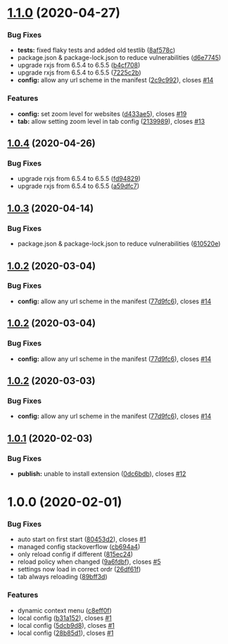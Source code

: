 # [1.1.0](https://github.com/Silthus/chrome-enterprise-tab-rotate/compare/v1.0.4...v1.1.0) (2020-04-27)


### Bug Fixes

* **tests:** fixed flaky tests and added old testlib ([8af578c](https://github.com/Silthus/chrome-enterprise-tab-rotate/commit/8af578c51ede66d78dbcc02949beb545e951e636))
* package.json & package-lock.json to reduce vulnerabilities ([d6e7745](https://github.com/Silthus/chrome-enterprise-tab-rotate/commit/d6e7745725ed32f8bd2e7a7eb494c324ccac5381))
* upgrade rxjs from 6.5.4 to 6.5.5 ([b4cf708](https://github.com/Silthus/chrome-enterprise-tab-rotate/commit/b4cf708cc2fe9cc2f7c95a9d2b59782d21bd2984))
* upgrade rxjs from 6.5.4 to 6.5.5 ([7225c2b](https://github.com/Silthus/chrome-enterprise-tab-rotate/commit/7225c2bf10b1e49a7f0943c9f8860c6538ccb05f))
* **config:** allow any url scheme in the manifest ([2c9c992](https://github.com/Silthus/chrome-enterprise-tab-rotate/commit/2c9c992891b51d9563dc0dacfa6fb28488ab8492)), closes [#14](https://github.com/Silthus/chrome-enterprise-tab-rotate/issues/14)


### Features

* **config:** set zoom level for websites ([d433ae5](https://github.com/Silthus/chrome-enterprise-tab-rotate/commit/d433ae5754306d5d1bd38416720a3c5ac0ce5796)), closes [#19](https://github.com/Silthus/chrome-enterprise-tab-rotate/issues/19)
* **tab:** allow setting zoom level in tab config ([2139989](https://github.com/Silthus/chrome-enterprise-tab-rotate/commit/213998905a32e3f608ed8cb8e329e56fcecff405)), closes [#13](https://github.com/Silthus/chrome-enterprise-tab-rotate/issues/13)

## [1.0.4](https://github.com/Silthus/chrome-enterprise-tab-rotate/compare/v1.0.3...v1.0.4) (2020-04-26)


### Bug Fixes

* upgrade rxjs from 6.5.4 to 6.5.5 ([fd94829](https://github.com/Silthus/chrome-enterprise-tab-rotate/commit/fd948299268ee13892d9c7c3df7f82750a97a6c0))
* upgrade rxjs from 6.5.4 to 6.5.5 ([a59dfc7](https://github.com/Silthus/chrome-enterprise-tab-rotate/commit/a59dfc7db894076571204c107c908cef14afbf64))

## [1.0.3](https://github.com/Silthus/chrome-enterprise-tab-rotate/compare/v1.0.2...v1.0.3) (2020-04-14)


### Bug Fixes

* package.json & package-lock.json to reduce vulnerabilities ([610520e](https://github.com/Silthus/chrome-enterprise-tab-rotate/commit/610520ec095a7372eec2a080c5e21a1c6684ff80))

## [1.0.2](https://github.com/Silthus/chrome-enterprise-tab-rotate/compare/v1.0.1...v1.0.2) (2020-03-04)


### Bug Fixes

* **config:** allow any url scheme in the manifest ([77d9fc6](https://github.com/Silthus/chrome-enterprise-tab-rotate/commit/77d9fc638f4b1034fadcc97b4ac2a46184baff3e)), closes [#14](https://github.com/Silthus/chrome-enterprise-tab-rotate/issues/14)

## [1.0.2](https://github.com/Silthus/chrome-enterprise-tab-rotate/compare/v1.0.1...v1.0.2) (2020-03-04)


### Bug Fixes

* **config:** allow any url scheme in the manifest ([77d9fc6](https://github.com/Silthus/chrome-enterprise-tab-rotate/commit/77d9fc638f4b1034fadcc97b4ac2a46184baff3e)), closes [#14](https://github.com/Silthus/chrome-enterprise-tab-rotate/issues/14)

## [1.0.2](https://github.com/Silthus/chrome-enterprise-tab-rotate/compare/v1.0.1...v1.0.2) (2020-03-03)


### Bug Fixes

* **config:** allow any url scheme in the manifest ([77d9fc6](https://github.com/Silthus/chrome-enterprise-tab-rotate/commit/77d9fc638f4b1034fadcc97b4ac2a46184baff3e)), closes [#14](https://github.com/Silthus/chrome-enterprise-tab-rotate/issues/14)

## [1.0.1](https://github.com/Silthus/chrome-enterprise-tab-rotate/compare/v1.0.0...v1.0.1) (2020-02-03)


### Bug Fixes

* **publish:** unable to install extension ([0dc6bdb](https://github.com/Silthus/chrome-enterprise-tab-rotate/commit/0dc6bdb3d79ed551d034857637b76804bc405091)), closes [#12](https://github.com/Silthus/chrome-enterprise-tab-rotate/issues/12)

# 1.0.0 (2020-02-01)


### Bug Fixes

* auto start on first start ([80453d2](https://github.com/Silthus/chrome-enterprise-tab-rotate/commit/80453d2eeb9fd54af51d6c7c410ac5a664ff0916)), closes [#1](https://github.com/Silthus/chrome-enterprise-tab-rotate/issues/1)
* managed config stackoverflow ([cb694a4](https://github.com/Silthus/chrome-enterprise-tab-rotate/commit/cb694a40a60d9050320ee03267e3fd5ea8ba9baa))
* only reload config if different ([815ec24](https://github.com/Silthus/chrome-enterprise-tab-rotate/commit/815ec240c15b8ceb6d9eb87e2d25c1ea4add806c))
* reload policy when changed ([9a6fdbf](https://github.com/Silthus/chrome-enterprise-tab-rotate/commit/9a6fdbf6f0f81e5c3294920c03c739164b4debfd)), closes [#5](https://github.com/Silthus/chrome-enterprise-tab-rotate/issues/5)
* settings now load in correct ordr ([26df61f](https://github.com/Silthus/chrome-enterprise-tab-rotate/commit/26df61f2ccda0dbe3e5b54f3d988f7059645b848))
* tab always reloading ([89bff3d](https://github.com/Silthus/chrome-enterprise-tab-rotate/commit/89bff3da5872509b55fc9dc918c4aa9954ea4d2b))


### Features

* dynamic context menu ([c8eff0f](https://github.com/Silthus/chrome-enterprise-tab-rotate/commit/c8eff0ff78a3996e38e6e85b9696be1c6c4e3e30))
* local config ([b31a152](https://github.com/Silthus/chrome-enterprise-tab-rotate/commit/b31a152e9ca55526b568269636d77c491cbb925a)), closes [#1](https://github.com/Silthus/chrome-enterprise-tab-rotate/issues/1)
* local config ([5dcb9d8](https://github.com/Silthus/chrome-enterprise-tab-rotate/commit/5dcb9d81a139a2011cbbbbc7bb2cae13a26ad6a7)), closes [#1](https://github.com/Silthus/chrome-enterprise-tab-rotate/issues/1)
* local config ([28b85d1](https://github.com/Silthus/chrome-enterprise-tab-rotate/commit/28b85d1ffe5f058c3817d6c612d993567e0bd398)), closes [#1](https://github.com/Silthus/chrome-enterprise-tab-rotate/issues/1)
